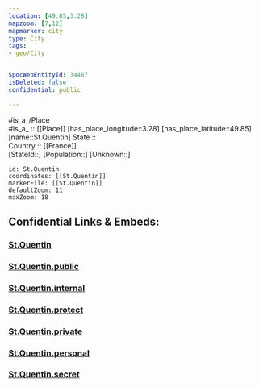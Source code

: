 ```yaml
---
location: [49.85,3.28] 
mapzoom: [7,12] 
mapmarker: city 
type: City
tags:
- geo/City


SpocWebEntityId: 34487
isDeleted: false
confidential: public

---
```

#is_a_/Place  
#is_a_ :: [[Place]] 
[has_place_longitude::3.28] 
[has_place_latitude::49.85] 
[name::St.Quentin] 
State ::  
Country :: [[France]]  
[StateId::] 
[Population::] 
[Unknown::] 


```leaflet
id: St.Quentin
coordinates: [[St.Quentin]] 
markerFile: [[St.Quentin]] 
defaultZoom: 11 
maxZoom: 18
```


## Confidential Links & Embeds: 

### [St.Quentin](/_Standards/Earth/Continent/Europe/Europe~West/France/regions~France/Hauts-de-France/departments~Hauts-de-France/Aisne/communes~Aisne/Saint-Quentin/cities~Saint-Quentin/St.Quentin.md) 

### [St.Quentin.public](/_public/Earth/Continent/Europe/Europe~West/France/regions~France/Hauts-de-France/departments~Hauts-de-France/Aisne/communes~Aisne/Saint-Quentin/cities~Saint-Quentin/St.Quentin.public.md) 

### [St.Quentin.internal](/_internal/Earth/Continent/Europe/Europe~West/France/regions~France/Hauts-de-France/departments~Hauts-de-France/Aisne/communes~Aisne/Saint-Quentin/cities~Saint-Quentin/St.Quentin.internal.md) 

### [St.Quentin.protect](/_protect/Earth/Continent/Europe/Europe~West/France/regions~France/Hauts-de-France/departments~Hauts-de-France/Aisne/communes~Aisne/Saint-Quentin/cities~Saint-Quentin/St.Quentin.protect.md) 

### [St.Quentin.private](/_private/Earth/Continent/Europe/Europe~West/France/regions~France/Hauts-de-France/departments~Hauts-de-France/Aisne/communes~Aisne/Saint-Quentin/cities~Saint-Quentin/St.Quentin.private.md) 

### [St.Quentin.personal](/_personal/Earth/Continent/Europe/Europe~West/France/regions~France/Hauts-de-France/departments~Hauts-de-France/Aisne/communes~Aisne/Saint-Quentin/cities~Saint-Quentin/St.Quentin.personal.md) 

### [St.Quentin.secret](/_secret/Earth/Continent/Europe/Europe~West/France/regions~France/Hauts-de-France/departments~Hauts-de-France/Aisne/communes~Aisne/Saint-Quentin/cities~Saint-Quentin/St.Quentin.secret.md)


